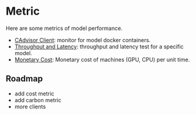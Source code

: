 # Metric

Here are some metrics of model performance.

- [CAdvisor Client](./cadvisor): monitor for model docker containers.
- [Throughput and Latency](./benchmark): throughput and latency test for a specific model.
- [Monetary Cost](./monetary): Monetary cost of machines (GPU, CPU) per unit time.

## Roadmap

- add cost metric
- add carbon metric
- more clients
